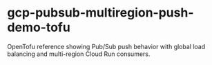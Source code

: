 # gcp-pubsub-multiregion-push-demo-tofu

OpenTofu reference showing Pub/Sub push behavior with global load balancing and multi-region Cloud Run consumers.


<!-- BEGIN_TF_DOCS -->
<!-- END_TF_DOCS -->
